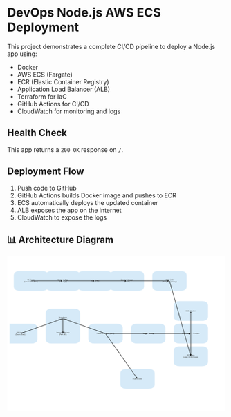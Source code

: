 # DevOps Node.js AWS ECS Deployment

This project demonstrates a complete CI/CD pipeline to deploy a Node.js app using:

- Docker
- AWS ECS (Fargate)
- ECR (Elastic Container Registry)
- Application Load Balancer (ALB)
- Terraform for IaC
- GitHub Actions for CI/CD
- CloudWatch for monitoring and logs 

## Health Check

This app returns a `200 OK` response on `/`.

## Deployment Flow

1. Push code to GitHub
2. GitHub Actions builds Docker image and pushes to ECR
3. ECS automatically deploys the updated container
4. ALB exposes the app on the internet
5. CloudWatch to expose the logs 

## 📊 Architecture Diagram

![Full DevOps AWS Pipeline](./full_devops_aws_pipeline.png)